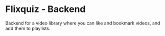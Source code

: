 # Flixquiz - Backend

Backend for a video library where you can like and bookmark videos, and add them to playlists.
